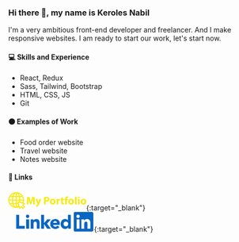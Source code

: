 ### Hi there 👋, my name is Keroles Nabil

I'm a very ambitious front-end developer and freelancer. And I make responsive websites. I am ready to start our work, let's start now.

#### 💻 Skills and Experience

- React, Redux
- Sass, Tailwind, Bootstrap
- HTML, CSS, JS
- Git

#### 🟠 Examples of Work

- <a herf="https://kerolesnabill.github.io/food-order" target="_blank">Food order website</a>
- <a herf="https://kerolesnabill.github.io/travel-website" target="_blank">Travel website</a>
- <a herf="https://kerolesnabill.github.io/notes-app" target="_blank">Notes website</a>

#### 🔗 Links

[<img src='https://github.com/kerolesnabill/kerolesnabill/blob/main/MyPortfolio.png?raw=true' alt='linkedin' height='40'>](https://kerolesnabill.github.io/my-portfolio/){:target="_blank"}  
&nbsp; &nbsp; 
[<img src='https://github.com/kerolesnabill/kerolesnabill/blob/main/LinkedIn.png?raw=true' alt='linkedin' height='40'>](https://www.linkedin.com/in/kerolesnabil/){:target="_blank"}  
